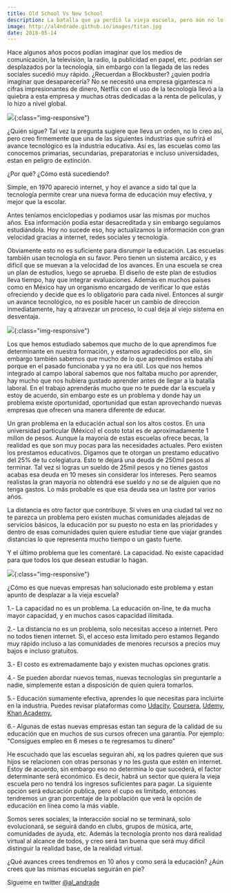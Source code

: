 ```yaml
---
title: Old School Vs New School
description: La batalla que ya perdió la vieja escuela, pero aún no lo sabe.
image: http://al4ndrade.github.io/images/titan.jpg
date: 2018-05-14
---
```


Hace algunos años pocos podían imaginar que los medios de comunicación, la televisión, la radio, la publicidad en papel, etc. podrían ser desplazados por la tecnología, sin embargo con la llegada de las redes sociales sucedió muy rápido. ¿Recuerdan a Blockbuster? ¿quien podría imaginar que desaparecería? No se necesitó una empresa gigantesca ni cifras impresionantes de dinero, Netflix con el uso de la tecnología llevó a la quiebra a esta empresa y muchas otras dedicadas a la renta de peliculas, y lo hizo a nivel global.

![]({{site.baseurl}}/images/blockbuster.jpg){:class="img-responsive"}

¿Quién sigue?
Tal vez la pregunta sugiere que lleva un orden, no lo creo así, pero creo firmemente que una de las siguientes industrias que sufrirá el avance tecnológico es la industria educativa. Así es, las escuelas como las conocemos primarias, secundarias, preparatorias e incluso universidades, estan en peligro de extinción. 

¿Por qué? ¿Cómo está sucediendo?

Simple, en 1970 apareció internet, y hoy el avance a sido tal que la tecnología permite crear una nueva forma de educación muy efectiva, y mejor que la escolar.


Antes teníamos enciclopedias y podiamos usar las mismas por muchos años. Esa información podía estar desacreditada y sin embargo seguíamos estudiándola. Hoy no sucede eso, hoy actualizamos la información con gran velocidad gracias a internet, redes sociales y tecnología. 

Obviamente esto no es suficiente para disrumpir la educación. Las escuelas también usan tecnología en su favor.  Pero tienen un sistema arcáico, y es difícil que se muevan a la velocidad de los avances. En una escuela se crea un plan de estudios, luego se aprueba. El diseño de este plan de estudios lleva tiempo, hay que integrar evaluaciones. Además en muchos paises como en México hay un organismo encargado de verificar lo que estás ofreciendo y decide que es lo obligatorio para cada nivel.
Entonces al surgir un avance tecnológico, no es posible hacer un cambio de direccion inmediatamente, hay q atravezar un proceso, lo cual deja al viejo sistema en desventaja.

![]({{site.baseurl}}/images/blackboard.jpg){:class="img-responsive"}

Los que hemos estudiado sabemos que mucho de lo que aprendimos fue determinante en nuestra formación, y estamos agradecidos por ello, sin embargo también sabemos que mucho de lo que aprendimos estaba ahí porque en el pasado funcionaba y ya no era útil. 
Los que nos hemos integrado al campo laboral sabemos que nos faltaba mucho por aprender, hay mucho que nos hubiera gustado aprender antes de llegar a la batalla laboral.  En el trabajo aprenderás mucho que no te puede dar la escuela y estoy de acuerdo, sin embargo este es un problema y donde hay un problema existe oportunidad, oportunidad que estan aprovechando nuevas empresas que ofrecen una manera diferente de educar. 

Un gran problema en la educación actual son los altos costos. En una universidad particular (México) el costo total es de aproximadamente 1 millon de pesos. Aunque la mayoría de estas escuelas ofrece becas, la realidad es que son muy pocas para las necesidades actuales. Pero existen los prestamos educativos. Digamos que te otorgan un prestamo educativo del 25% de tu colegiatura. Esto te dejará una deuda de 250mil pesos al terminar. Tal vez si logras un sueldo de 25mil pesos y no tienes gastos acabas esa deuda en 10 meses sin considerar los intereses. Pero seamos realistas la gran mayoría no obtendrá ese sueldo y no se de alguien que no tenga gastos. Lo más probable es que esa deuda sea un lastre por varios años.


La distancia es otro factor que contribuye. Si vives en una ciudad tal vez no te parezca un problema pero existen muchas comunidades alejadas de servicios básicos, la educación por su puesto no esta en las prioridades y dentro de esas comunidades quien quiere estudiar tiene que viajar grandes distancias lo que representa mucho tiempo o un gasto fuerte. 

Y el último problema que les comentaré. La capacidad. No existe capacidad para que todos los que desean estudiar lo hagan. 

![]({{site.baseurl}}/images/fullclassroom.jpg){:class="img-responsive"}

¿Cómo es que nuevas empresas han solucionado este problema y estan apunto de desplazar a la vieja escuela?

1.- La capacidad no es un problema. La educación on-line, te da mucha mayor capacidad, y en muchos casos capacidad ilimitada.

2.- La distancia no es un problema, solo necesitas acceso a internet. Pero no todos tienen internet. Si, el acceso esta limitado pero estamos llegando muy rápido incluso a las comunidades de menores recursos a precios muy bajos e incluso gratuitos.

3.- El costo es extremadamente bajo y existen muchas opciones gratis.

4.- Se pueden abordar nuevos temas, nuevas tecnologías sin preguntarle a nadie, simplemente estan a disposición de quien quiera tomarlos.

5.- Educación sumamente efectiva, aprendes lo que necesitas para incluirte en la industria. Puedes revisar plataformas como <a href="https://www.udacity.com/" target="_blank">Udacity</a>, <a href="https://www.coursera.org/" target="_blank">Coursera</a>, <a href="https://www.udemy.com/" target="_blank">Udemy</a>, <a href="https://www.khanacademy.org/" target="_blank">Khan Academy.</a>

6.- Algunas de estas nuevas empresas estan tan segura de la calidad de su educación que en muchos de sus cursos ofrecen una garantía. Por ejemplo: "Consigues empleo en 6 meses o te regresamos tu dinero"


He escuchado que las escuelas seguiran ahí, xq los padres quieren que sus hijos se relacionen con otras personas y no les gusta que estén en internet.
Estoy de acuerdo, sin embargo eso no determina lo que sucederá, el factor determinante será económico. Es decir, habrá un sector que quiera la vieja escuela pero no tendrá los ingresos suficientes para pagar. La siguiente opción será educación publica, pero el cupo es limitado, entonces tendremos un gran porcentaje de la población que verá la opción de educación en linea como la más viable.

Somos seres sociales, la interacción social no se terminará, solo evolucionará, se seguirá dando en clubs, grupos de música, arte, comunidades de ayuda, etc. Además la tecnología pronto nos dará realidad virtual al alcance de todos, y creo será tan buena que será muy dificil distinguir la realidad base, de la realidad virtual.

¿Qué avances crees tendremos en 10 años y como será la educación? ¿Aún crees que las mismas escuelas seguirán en pie?

Sigueme en twitter <a href="https://www.twitter.com/al_andrade" target="_blank">@al_andrade</a>

